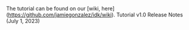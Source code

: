 The tutorial can be found on our [wiki, here] (https://github.com/jamiegonzalez/idk/wiki).
Tutorial v1.0 Release Notes (July 1, 2023)
